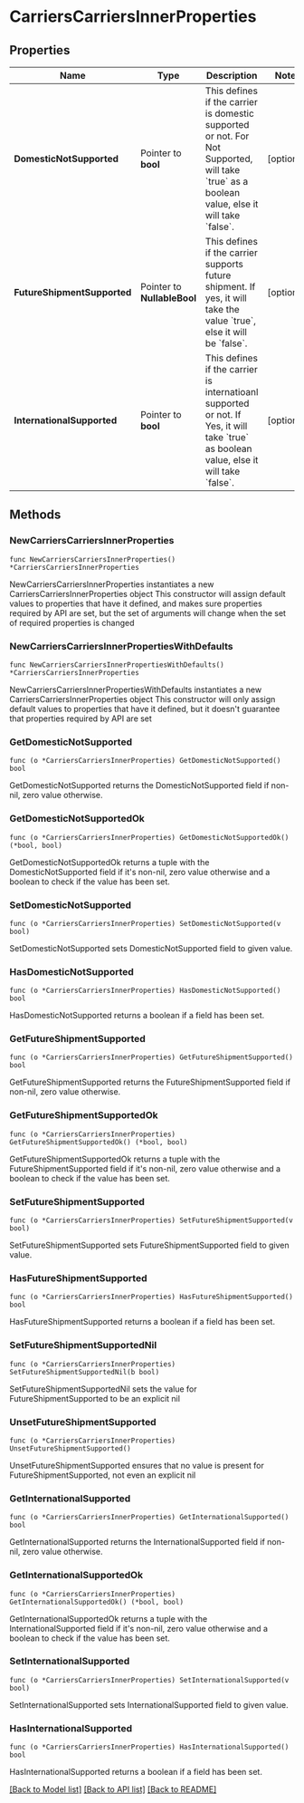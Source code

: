 # CarriersCarriersInnerProperties

## Properties

Name | Type | Description | Notes
------------ | ------------- | ------------- | -------------
**DomesticNotSupported** | Pointer to **bool** | This defines if the carrier is domestic supported or not. For Not Supported, will take &#x60;true&#x60; as a boolean value, else it will take &#x60;false&#x60;. | [optional] 
**FutureShipmentSupported** | Pointer to **NullableBool** | This defines if the carrier supports future shipment. If yes, it will take the value &#x60;true&#x60;, else it will be &#x60;false&#x60;. | [optional] 
**InternationalSupported** | Pointer to **bool** | This defines if the carrier is internatioanl supported or not. If Yes, it will take &#x60;true&#x60; as boolean value, else it will take &#x60;false&#x60;. | [optional] 

## Methods

### NewCarriersCarriersInnerProperties

`func NewCarriersCarriersInnerProperties() *CarriersCarriersInnerProperties`

NewCarriersCarriersInnerProperties instantiates a new CarriersCarriersInnerProperties object
This constructor will assign default values to properties that have it defined,
and makes sure properties required by API are set, but the set of arguments
will change when the set of required properties is changed

### NewCarriersCarriersInnerPropertiesWithDefaults

`func NewCarriersCarriersInnerPropertiesWithDefaults() *CarriersCarriersInnerProperties`

NewCarriersCarriersInnerPropertiesWithDefaults instantiates a new CarriersCarriersInnerProperties object
This constructor will only assign default values to properties that have it defined,
but it doesn't guarantee that properties required by API are set

### GetDomesticNotSupported

`func (o *CarriersCarriersInnerProperties) GetDomesticNotSupported() bool`

GetDomesticNotSupported returns the DomesticNotSupported field if non-nil, zero value otherwise.

### GetDomesticNotSupportedOk

`func (o *CarriersCarriersInnerProperties) GetDomesticNotSupportedOk() (*bool, bool)`

GetDomesticNotSupportedOk returns a tuple with the DomesticNotSupported field if it's non-nil, zero value otherwise
and a boolean to check if the value has been set.

### SetDomesticNotSupported

`func (o *CarriersCarriersInnerProperties) SetDomesticNotSupported(v bool)`

SetDomesticNotSupported sets DomesticNotSupported field to given value.

### HasDomesticNotSupported

`func (o *CarriersCarriersInnerProperties) HasDomesticNotSupported() bool`

HasDomesticNotSupported returns a boolean if a field has been set.

### GetFutureShipmentSupported

`func (o *CarriersCarriersInnerProperties) GetFutureShipmentSupported() bool`

GetFutureShipmentSupported returns the FutureShipmentSupported field if non-nil, zero value otherwise.

### GetFutureShipmentSupportedOk

`func (o *CarriersCarriersInnerProperties) GetFutureShipmentSupportedOk() (*bool, bool)`

GetFutureShipmentSupportedOk returns a tuple with the FutureShipmentSupported field if it's non-nil, zero value otherwise
and a boolean to check if the value has been set.

### SetFutureShipmentSupported

`func (o *CarriersCarriersInnerProperties) SetFutureShipmentSupported(v bool)`

SetFutureShipmentSupported sets FutureShipmentSupported field to given value.

### HasFutureShipmentSupported

`func (o *CarriersCarriersInnerProperties) HasFutureShipmentSupported() bool`

HasFutureShipmentSupported returns a boolean if a field has been set.

### SetFutureShipmentSupportedNil

`func (o *CarriersCarriersInnerProperties) SetFutureShipmentSupportedNil(b bool)`

 SetFutureShipmentSupportedNil sets the value for FutureShipmentSupported to be an explicit nil

### UnsetFutureShipmentSupported
`func (o *CarriersCarriersInnerProperties) UnsetFutureShipmentSupported()`

UnsetFutureShipmentSupported ensures that no value is present for FutureShipmentSupported, not even an explicit nil
### GetInternationalSupported

`func (o *CarriersCarriersInnerProperties) GetInternationalSupported() bool`

GetInternationalSupported returns the InternationalSupported field if non-nil, zero value otherwise.

### GetInternationalSupportedOk

`func (o *CarriersCarriersInnerProperties) GetInternationalSupportedOk() (*bool, bool)`

GetInternationalSupportedOk returns a tuple with the InternationalSupported field if it's non-nil, zero value otherwise
and a boolean to check if the value has been set.

### SetInternationalSupported

`func (o *CarriersCarriersInnerProperties) SetInternationalSupported(v bool)`

SetInternationalSupported sets InternationalSupported field to given value.

### HasInternationalSupported

`func (o *CarriersCarriersInnerProperties) HasInternationalSupported() bool`

HasInternationalSupported returns a boolean if a field has been set.


[[Back to Model list]](../README.md#documentation-for-models) [[Back to API list]](../README.md#documentation-for-api-endpoints) [[Back to README]](../README.md)


